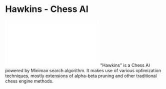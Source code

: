# Hawkins - Chess AI
![hawkins logo](image/hawins-logo.pdf)
"Hawkins" is a Chess AI powered by Minimax search algorithm. It makes use of various optimization techniques, mostly extensions of alpha-beta pruning and other traditional chess engine methods.
